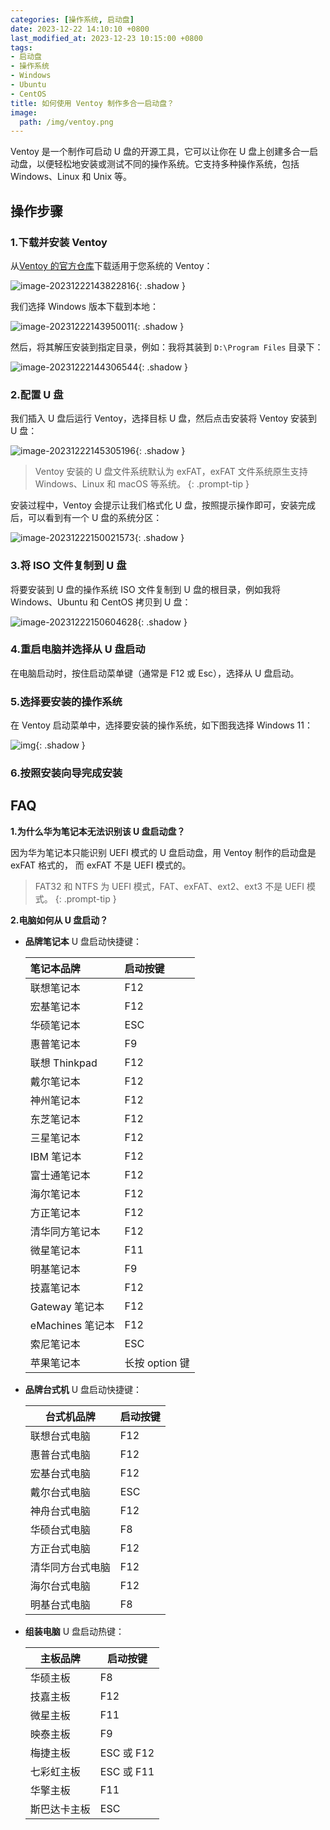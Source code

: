 ```yaml
---
categories: [操作系统, 启动盘]
date: 2023-12-22 14:10:10 +0800
last_modified_at: 2023-12-23 10:15:00 +0800
tags:
- 启动盘
- 操作系统
- Windows
- Ubuntu
- CentOS
title: 如何使用 Ventoy 制作多合一启动盘？
image:
  path: /img/ventoy.png
---
```


Ventoy 是一个制作可启动 U 盘的开源工具，它可以让你在 U 盘上创建多合一启动盘，以便轻松地安装或测试不同的操作系统。它支持多种操作系统，包括 Windows、Linux 和 Unix 等。

## 操作步骤

### 1.下载并安装 Ventoy

从[Ventoy 的官方仓库](https://github.com/ventoy/Ventoy)下载适用于您系统的 Ventoy：

![image-20231222143822816](/img/image-20231222143822816.png){: .shadow }

我们选择 Windows 版本下载到本地：

![image-20231222143950011](/img/image-20231222143950011.png){: .shadow }

然后，将其解压安装到指定目录，例如：我将其装到 `D:\Program Files` 目录下：

![image-20231222144306544](/img/image-20231222144306544.png){: .shadow }

### 2.配置 U 盘

我们插入 U 盘后运行 Ventoy，选择目标 U 盘，然后点击<kbd>安装</kbd>将 Ventoy 安装到 U 盘：

  ![image-20231222145305196](/img/image-20231222145305196.png){: .shadow }

> Ventoy 安装的 U 盘文件系统默认为 exFAT，exFAT 文件系统原生支持 Windows、Linux 和 macOS 等系统。
{: .prompt-tip }

安装过程中，Ventoy 会提示让我们格式化 U 盘，按照提示操作即可，安装完成后，可以看到有一个 U 盘的系统分区：

![image-20231222150021573](/img/image-20231222150021573.png){: .shadow }

### 3.将 ISO 文件复制到 U 盘

将要安装到 U 盘的操作系统 ISO 文件复制到 U 盘的根目录，例如我将 Windows、Ubuntu 和 CentOS 拷贝到 U 盘：

![image-20231222150604628](/img/image-20231222150604628.png){: .shadow }

### 4.重启电脑并选择从 U 盘启动

在电脑启动时，按住启动菜单键（通常是 F12 或 Esc），选择从 U 盘启动。

### 5.选择要安装的操作系统

在 Ventoy 启动菜单中，选择要安装的操作系统，如下图我选择 Windows 11：

![img](/img/screen_uefi_cn.png){: .shadow }

### 6.按照安装向导完成安装

## FAQ

**1.为什么华为笔记本无法识别该 U 盘启动盘？**

因为华为笔记本只能识别 UEFI 模式的 U 盘启动盘，用 Ventoy 制作的启动盘是 exFAT 格式的， 而 exFAT 不是 UEFI 模式的。

> FAT32 和 NTFS 为 UEFI 模式，FAT、exFAT、ext2、ext3 不是 UEFI 模式。
{: .prompt-tip }

**2.电脑如何从 U 盘启动？**

- **品牌笔记本** U 盘启动快捷键：

  | 笔记本品牌       | 启动按键       |
  | :--------------- | :------------- |
  | 联想笔记本       | F12            |
  | 宏基笔记本       | F12            |
  | 华硕笔记本       | ESC            |
  | 惠普笔记本       | F9             |
  | 联想 Thinkpad    | F12            |
  | 戴尔笔记本       | F12            |
  | 神州笔记本       | F12            |
  | 东芝笔记本       | F12            |
  | 三星笔记本       | F12            |
  | IBM 笔记本       | F12            |
  | 富士通笔记本     | F12            |
  | 海尔笔记本       | F12            |
  | 方正笔记本       | F12            |
  | 清华同方笔记本   | F12            |
  | 微星笔记本       | F11            |
  | 明基笔记本       | F9             |
  | 技嘉笔记本       | F12            |
  | Gateway 笔记本   | F12            |
  | eMachines 笔记本 | F12            |
  | 索尼笔记本       | ESC            |
  | 苹果笔记本       | 长按 option 键 |

- **品牌台式机** U 盘启动快捷键：

  | 台式机品牌       | 启动按键 |
  | ---------------- | -------- |
  | 联想台式电脑     | F12      |
  | 惠普台式电脑     | F12      |
  | 宏基台式电脑     | F12      |
  | 戴尔台式电脑     | ESC      |
  | 神舟台式电脑     | F12      |
  | 华硕台式电脑     | F8       |
  | 方正台式电脑     | F12      |
  | 清华同方台式电脑 | F12      |
  | 海尔台式电脑     | F12      |
  | 明基台式电脑     | F8       |

- **组装电脑** U 盘启动热键：

  | 主板品牌     | 启动按键   |
  | ------------ | ---------- |
  | 华硕主板     | F8         |
  | 技嘉主板     | F12        |
  | 微星主板     | F11        |
  | 映泰主板     | F9         |
  | 梅捷主板     | ESC 或 F12 |
  | 七彩虹主板   | ESC 或 F11 |
  | 华擎主板     | F11        |
  | 斯巴达卡主板 | ESC        |